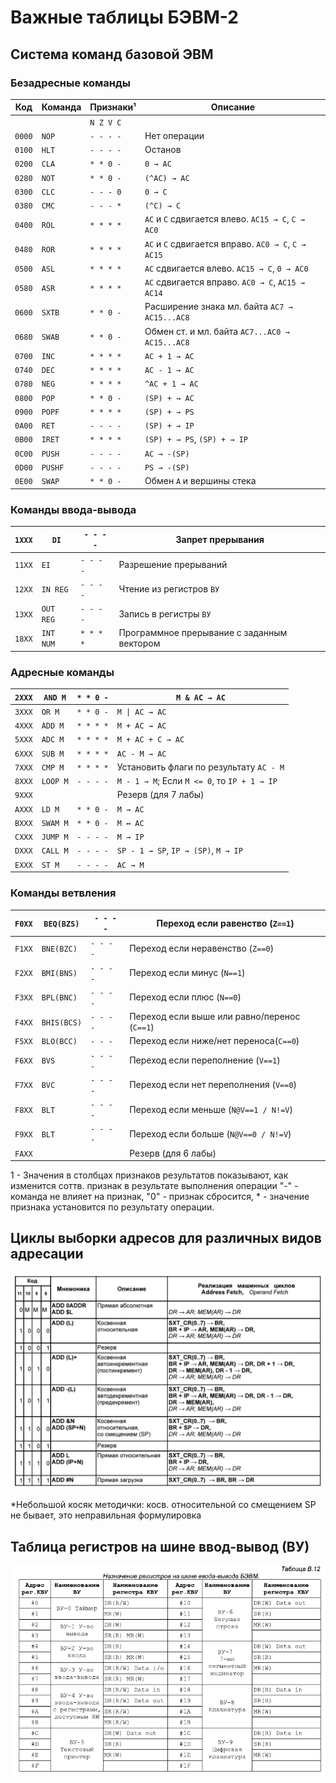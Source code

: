 # Важные таблицы БЭВМ-2

## Система команд базовой ЭВМ

### Безадресные команды

| Код    | Команда | Признаки¹ | Описание                                            |
| ------ | ------- | --------- | --------------------------------------------------- |
|        |         | `N Z V C` |                                                     |
| `0000` | `NOP`   | `- - - -` | Нет операции                                        |
| `0100` | `HLT`   | `- - - -` | Останов                                             |
| `0200` | `CLA`   | `* * 0 -` | `0 → AC`                                            |
| `0280` | `NOT`   | `* * 0 -` | `(^AC) → AC`                                        |
| `0300` | `CLC`   | `- - - 0` | `0 → C`                                             |
| `0380` | `CMC`   | `- - - *` | `(^C) → C`                                          |
| `0400` | `ROL`   | `* * * *` | `AC` и `C` сдвигается влево. `AC15 → C`, `C → AC0`  |
| `0480` | `ROR`   | `* * * *` | `AC` и `C` сдвигается вправо. `AC0 → C`, `C → AC15` |
| `0500` | `ASL`   | `* * * *` | `AC` сдвигается влево. `AC15 → C`, `0 → AC0`        |
| `0580` | `ASR`   | `* * * *` | `AC` сдвигается вправо. `AC0 → C`, `AC15 → AC14`    |
| `0600` | `SXTB`  | `* * 0 -` | Расширение знака мл. байта `AC7 → AC15...AC8`       |
| `0680` | `SWAB`  | `* * 0 -` | Обмен ст. и мл. байта `AC7...AC0 → AC15...AC8`      |
| `0700` | `INC`   | `* * * *` | `AC + 1 → AC`                                       |
| `0740` | `DEC`   | `* * * *` | `AC - 1 → AC`                                       |
| `0780` | `NEG`   | `* * * *` | `^AC + 1 → AC`                                      |
| `0800` | `POP`   | `* * 0 -` | `(SP) + → AC`                                       |
| `0900` | `POPF`  | `* * * *` | `(SP) + → PS`                                       |
| `0A00` | `RET`   | `- - - -` | `(SP) + → IP`                                       |
| `0B00` | `IRET`  | `* * * *` | `(SP) + → PS`, `(SP) + → IP`                        |
| `0C00` | `PUSH`  | `- - - -` | `AC → -(SP)`                                        |
| `0D00` | `PUSHF` | `- - - -` | `PS → -(SP)`                                        |
| `0E00` | `SWAP`  | `* * 0 -` | Обмен `A` и вершины стека                           |
### Команды ввода-вывода

| `1XXX` | `DI`      | `- - - -` | Запрет прерывания                          |
| ------ | --------- | --------- | ------------------------------------------ |
| `11XX` | `EI`      | `- - - -` | Разрешение прерываний                      |
| `12XX` | `IN REG`  | `- - - -` | Чтение из регистров `BУ`                   |
| `13XX` | `OUT REG` | `- - - -` | Запись в регистры `BУ`                     |
| `18XX` | `INT NUM` | `* * * *` | Программное прерывание с заданным вектором |
### Адресные команды

| `2XXX` | `AND M`  | `* * 0 -` | `M & AC → AC`                                |
| ------ | -------- | --------- | -------------------------------------------- |
| `3XXX` | `OR M`   | `* * 0 -` | `M \| AC → AC`                               |
| `4XXX` | `ADD M`  | `* * * *` | `M + AC → AC`                                |
| `5XXX` | `ADC M`  | `* * * *` | `M + AC + C → AC`                            |
| `6XXX` | `SUB M`  | `* * * *` | `AC - M → AC`                                |
| `7XXX` | `CMP M`  | `* * * *` | Установить флаги по результату `AC - M`      |
| `8XXX` | `LOOP M` | `- - - -` | `M - 1 → M`; Если `M <= 0`, то `IP + 1 → IP` |
| `9XXX` |          |           | Резерв (для 7 лабы)                          |
| `AXXX` | `LD M`   | `* * 0 -` | `M → AC`                                     |
| `BXXX` | `SWAM M` | `* * 0 -` | `M ↔ AC`                                     |
| `CXXX` | `JUMP M` | `- - - -` | `M → IP`                                     |
| `DXXX` | `CALL M` | `- - - -` | `SP - 1 → SP`, `IP → (SP)`, `M → IP`         |
| `EXXX` | `ST M`   | `- - - -` | `AC → M`                                     |
### Команды ветвления

| `F0XX` | `BEQ(BZS)`  | `- - - -` | Переход если равенство (`Z==1`)              |
| ------ | ----------- | --------- | -------------------------------------------- |
| `F1XX` | `BNE(BZC)`  | `- - - -` | Переход если неравенство (`Z==0`)            |
| `F2XX` | `BMI(BNS)`  | `- - - -` | Переход если минус (`N==1`)                  |
| `F3XX` | `BPL(BNC)`  | `- - - -` | Переход если плюс (`N==0`)                   |
| `F4XX` | `BHIS(BCS)` | `- - - -` | Переход если выше или равно/перенос (`C==1`) |
| `F5XX` | `BLO(BCC)`  | `- - -`   | Переход если ниже/нет переноса(`C==0`)       |
| `F6XX` | `BVS`       | `- - - -` | Переход если переполнение (`V==1`)           |
| `F7XX` | `BVC`       | `- - - -` | Переход если нет переполнения (`V==0`)       |
| `F8XX` | `BLT`       | `- - - -` | Переход если меньше (`N@V==1 / N!=V`)        |
| `F9XX` | `BLT`       | `- - - -` | Переход если больше (`N@V==0 / N!=V`)        |
| `FAXX` |             |           | Резерв (для 6 лабы)                          |
1 - Значения в столбцах признаков результатов показывают, как изменится соттв. признак в результате выполнения операции "-" - команда не влияет на признак, "0" - признак сбросится, * - значение признака установится по результату операции.

## Циклы выборки адресов для различных видов адресации

![](img/Pasted%20image%2020250310210535.png)

*Небольшой косяк методички: косв. относительной со смещением SP не бывает, это неправильная формулировка

## Таблица регистров на шине ввод-вывод (ВУ)

![](../0%20Media/Unsorted%20attachments/Pasted%20image%2020250609170845.png)

